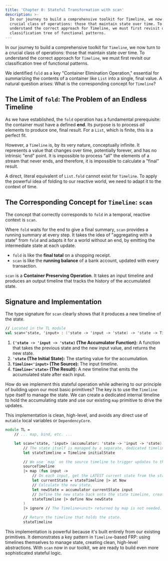 ```yaml
---
title: 'Chapter 0: Stateful Transformation with scan'
description: >-
  In our journey to build a comprehensive toolkit for Timeline, we now turn to a
  crucial class of operations: those that maintain state over time. To
  understand the correct approach for Timeline, we must first revisit our
  classification tree of functional patterns.
---
```

In our journey to build a comprehensive toolkit for `Timeline`, we now turn to a crucial class of operations: those that maintain state over time. To understand the correct approach for `Timeline`, we must first revisit our classification tree of functional patterns.

We identified `fold` as a key "Container Elimination Operation," essential for summarizing the contents of a container like `List` into a single, final value. A natural question arises: What is the corresponding concept for `Timeline`?

## The Limit of `fold`: The Problem of an Endless Timeline

As we have established, the `fold` operation has a fundamental prerequisite: the container must have a defined **end**. Its purpose is to process *all* elements to produce one, final result. For a `List`, which is finite, this is a perfect fit.

However, a `Timeline` is, by its very nature, conceptually infinite. It represents a value that changes over time, potentially forever, and has no intrinsic "end" point. It is impossible to process "all" the elements of a stream that never ends, and therefore, it is impossible to calculate a "final" result.

A direct, literal equivalent of `List.fold` cannot exist for `Timeline`. To apply the powerful idea of folding to our reactive world, we need to adapt it to the context of time.

## The Corresponding Concept for `Timeline`: `scan`

The concept that correctly corresponds to `fold` in a temporal, reactive context is `scan`.

Where `fold` waits for the end to give a final summary, `scan` provides a running summary at every step. It takes the idea of "aggregating with a state" from `fold` and adapts it for a world without an end, by emitting the intermediate state at each update.

* `fold` is like the **final total** on a shopping receipt.
* `scan` is like the **running balance** of a bank account, updated with every transaction.

`scan` is a **Container Preserving Operation**. It takes an input timeline and produces an output timeline that tracks the history of the accumulated state.

## Signature and Implementation

The type signature for `scan` clearly shows that it produces a new timeline of the state.

```fsharp
// Located in the TL module
val scan<'state, 'input> : ('state -> 'input -> 'state) -> 'state -> Timeline<'input> -> Timeline<'state>
```

1.  **`('state -> 'input -> 'state)` (The Accumulator Function):** A function that takes the previous state and the new input value, and returns the new state.
2.  **`'state` (The Initial State):** The starting value for the accumulation.
3.  **`Timeline<'input>` (The Source):** The input timeline.
4.  **`Timeline<'state>` (The Result):** A new timeline that emits the accumulated state after each input.

How do we implement this stateful operation while adhering to our principle of building upon our most basic primitives? The key is to use the `Timeline` type itself to manage the state. We can create a dedicated internal timeline to hold the accumulating state and use our existing `map` primitive to drive the updates.

This implementation is clean, high-level, and avoids any direct use of `mutable` local variables or `DependencyCore`.

```fsharp
module TL =
    // ... map, bind, etc. ...

    let scan<'state, 'input> (accumulator: 'state -> 'input -> 'state) (initialState: 'state) (sourceTimeline: Timeline<'input>) : Timeline<'state> =
        // The state itself is managed by a separate, dedicated timeline.
        let stateTimeline = Timeline initialState

        // We use `map` on the source timeline to trigger updates to the state timeline.
        sourceTimeline
        |> map (fun input ->
            // On each input, get the LATEST current state from the state timeline.
            let currentState = stateTimeline |> at Now
            // Calculate the new state.
            let newState = accumulator currentState input
            // Define the new state back onto the state timeline, creating a feedback loop.
            stateTimeline |> define Now newState
        )
        |> ignore // The Timeline<unit> returned by map is not needed.

        // Return the timeline that holds the state.
        stateTimeline
```

This implementation is powerful because it's built entirely from our existing primitives. It demonstrates a key pattern in `Timeline`-based FRP: using timelines themselves to manage state, creating clean, high-level abstractions. With `scan` now in our toolkit, we are ready to build even more sophisticated stateful logic.
